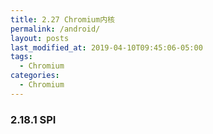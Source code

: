 ```yaml
---
title: 2.27 Chromium内核
permalink: /android/
layout: posts
last_modified_at: 2019-04-10T09:45:06-05:00
tags:
  - Chromium
categories:
  - Chromium
---
```


### 2.18.1 SPI
